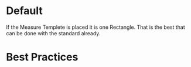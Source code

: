 # Default

If the Measure Templete is placed it is one Rectangle. That is the best that can be done with the standard already.

# Best Practices
